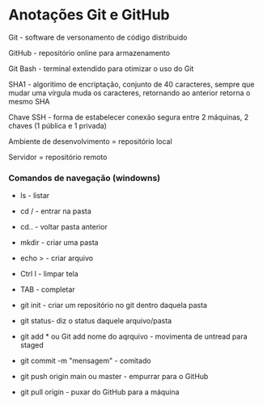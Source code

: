 # Anotações Git e GitHub

Git - software de versonamento de código distribuido

GitHub - repositório online para armazenamento

Git Bash - terminal extendido para otimizar o uso do Git

SHA1 - algoritimo de encriptação, conjunto de 40 caracteres, sempre que mudar uma vírgula muda os caracteres, retornando ao anterior retorna o mesmo SHA

Chave SSH - forma de estabelecer conexão segura entre 2 máquinas, 2 chaves (1 pública e 1 privada)

Ambiente de desenvolvimento = repositório local

Servidor = repositório remoto

### Comandos de navegação (windowns)
- ls - listar 
- cd / - entrar na pasta 
- cd.. - voltar pasta anterior 
- mkdir - criar uma pasta 
- echo > - criar arquivo 
- Ctrl l - limpar tela 
- TAB - completar 


- git init - criar um repositório no git dentro daquela pasta
- git status- diz o status daquele arquivo/pasta 
- git add * ou Git add nome do aqrquivo - movimenta de untread para staged
- git commit -m "mensagem" - comitado
- git push origin main ou master - empurrar para o GitHub
- git pull origin - puxar do GitHub para a máquina